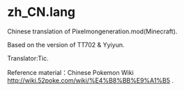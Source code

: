 # zh_CN.lang
 Chinese translation of Pixelmongeneration.mod(Minecraft).
 
 Based on the version of TT702 & Yyiyun.
 
 Translator:Tic.   
 
 Reference material：Chinese Pokemon Wiki http://wiki.52poke.com/wiki/%E4%B8%BB%E9%A1%B5 .

